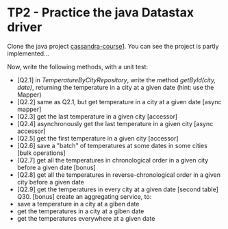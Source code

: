 TP2 - Practice the java Datastax driver
=======================================
Clone the java project [cassandra-course1](http://gitlab.soat.fr/bruno.doolaeghe/cassandra-course1). You can see the project is partly implemented...

Now, write the following methods, with a unit test:
* [Q2.1] in _TemperatureByCityRepository_, write the method _getById(city, date)_, returning the temperature in a city at a given date (hint: use the Mapper<TemperatureByCity>)
* [Q2.2] same as Q2.1, but  get temperature in a city at a given date [async mapper]
* [Q2.3] get the last temperature in a given city [accessor]
* [Q2.4] asynchronously get the last temperature in a given city [async accessor]
* [Q2.5] get the first temperature in a given city [accessor]
* [Q2.6] save a "batch" of temperatures at some dates in some cities [bulk operations]
* [Q2.7] get all the temperatures in chronological order in a given city before a given date [bonus]
* [Q2.8] get all the temperatures in reverse-chronological order in a given city before a given date  
* [Q2.9] get the temperatures in every city at a given date [second table]
Q30. [bonus] create an aggregating service, to:
 * save a temperature in a city at a giben date
 * get the temperatures in a city at a giben date
 * get the temperatures everywhere at a given date

